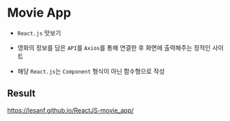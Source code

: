 # Movie App

- `React.js` 맛보기

- 영화의 정보를 담은 `API`를 `Axios`를 통해 연결한 후 화면에 출력해주는 정적인 사이트

- 해당 `React.js`는 `Component` 형식이 아닌 함수형으로 작성

## Result

https://lesanf.github.io/ReactJS-movie_app/
